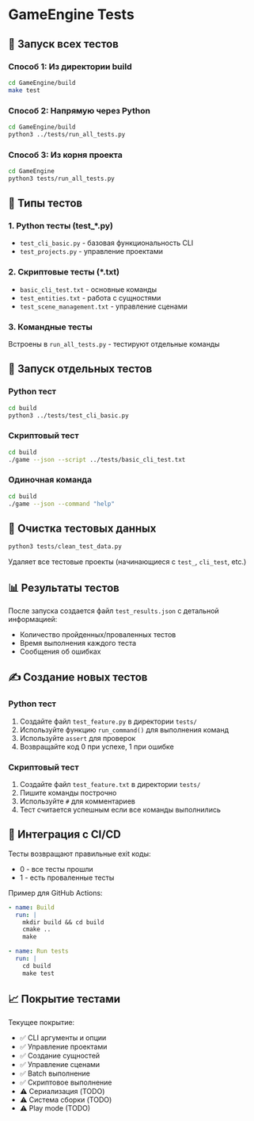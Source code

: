 # GameEngine Tests

## 🚀 Запуск всех тестов

### Способ 1: Из директории build
```bash
cd GameEngine/build
make test
```

### Способ 2: Напрямую через Python
```bash
cd GameEngine/build
python3 ../tests/run_all_tests.py
```

### Способ 3: Из корня проекта
```bash
cd GameEngine
python3 tests/run_all_tests.py
```

## 🧪 Типы тестов

### 1. Python тесты (test_*.py)
- `test_cli_basic.py` - базовая функциональность CLI
- `test_projects.py` - управление проектами

### 2. Скриптовые тесты (*.txt)
- `basic_cli_test.txt` - основные команды
- `test_entities.txt` - работа с сущностями
- `test_scene_management.txt` - управление сценами

### 3. Командные тесты
Встроены в `run_all_tests.py` - тестируют отдельные команды

## 📝 Запуск отдельных тестов

### Python тест
```bash
cd build
python3 ../tests/test_cli_basic.py
```

### Скриптовый тест
```bash
cd build
./game --json --script ../tests/basic_cli_test.txt
```

### Одиночная команда
```bash
cd build
./game --json --command "help"
```

## 🧹 Очистка тестовых данных

```bash
python3 tests/clean_test_data.py
```

Удаляет все тестовые проекты (начинающиеся с `test_`, `cli_test`, etc.)

## 📊 Результаты тестов

После запуска создается файл `test_results.json` с детальной информацией:
- Количество пройденных/проваленных тестов
- Время выполнения каждого теста
- Сообщения об ошибках

## ✍️ Создание новых тестов

### Python тест
1. Создайте файл `test_feature.py` в директории `tests/`
2. Используйте функцию `run_command()` для выполнения команд
3. Используйте `assert` для проверок
4. Возвращайте код 0 при успехе, 1 при ошибке

### Скриптовый тест
1. Создайте файл `test_feature.txt` в директории `tests/`
2. Пишите команды построчно
3. Используйте `#` для комментариев
4. Тест считается успешным если все команды выполнились

## 🔧 Интеграция с CI/CD

Тесты возвращают правильные exit коды:
- 0 - все тесты прошли
- 1 - есть проваленные тесты

Пример для GitHub Actions:
```yaml
- name: Build
  run: |
    mkdir build && cd build
    cmake ..
    make

- name: Run tests
  run: |
    cd build
    make test
```

## 📈 Покрытие тестами

Текущее покрытие:
- ✅ CLI аргументы и опции
- ✅ Управление проектами
- ✅ Создание сущностей
- ✅ Управление сценами
- ✅ Batch выполнение
- ✅ Скриптовое выполнение
- ⚠️ Сериализация (TODO)
- ⚠️ Система сборки (TODO)
- ⚠️ Play mode (TODO)
